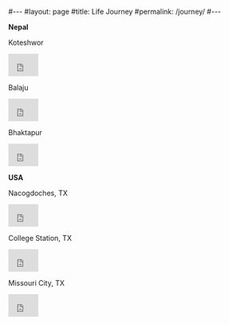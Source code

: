 #---
#layout: page
#title: Life Journey
#permalink: /journey/
#---

**Nepal**

Koteshwor
<iframe src="https://www.google.com/maps/embed?pb=!1m18!1m12!1m3!1d3533.302202467841!2d85.33606231067336!3d27.67705317610068!2m3!1f0!2f0!3f0!3m2!1i1024!2i768!4f13.1!3m3!1m2!1s0x39eb19ebe39f6a6f%3A0xcba5db59aadb5778!2sManakamana%20English%20Boarding%20School!5e0!3m2!1sen!2sus!4v1688968930068!5m2!1sen!2sus" width="60" height="45" style="border:0;" allowfullscreen="" loading="lazy" referrerpolicy="no-referrer-when-downgrade"></iframe>

Balaju
<iframe src="https://www.google.com/maps/embed?pb=!1m18!1m12!1m3!1d2559.283445327008!2d85.30298784837363!3d27.7526325496954!2m3!1f0!2f0!3f0!3m2!1i1024!2i768!4f13.1!3m3!1m2!1s0x39eb1f32a3f45e09%3A0x95adeb3f84f98c0b!2sMahadev%20Temple!5e0!3m2!1sen!2sus!4v1688969157087!5m2!1sen!2sus" width="60" height="45" style="border:0;" allowfullscreen="" loading="lazy" referrerpolicy="no-referrer-when-downgrade"></iframe>

Bhaktapur
<iframe src="https://www.google.com/maps/embed?pb=!1m18!1m12!1m3!1d3533.42168003989!2d85.41501001067324!3d27.673359076102862!2m3!1f0!2f0!3f0!3m2!1i1024!2i768!4f13.1!3m3!1m2!1s0x39eb1aa2babeb1db%3A0x45c7ae5da09c972a!2sSainik%20Awasiya%20Mahavidyalaya%20-%20Bhaktapur!5e0!3m2!1sen!2sus!4v1688969178310!5m2!1sen!2sus" width="60" height="45" style="border:0;" allowfullscreen="" loading="lazy" referrerpolicy="no-referrer-when-downgrade"></iframe>

**USA**

Nacogdoches, TX
   <iframe src="https://www.google.com/maps/embed?pb=!1m18!1m12!1m3!1d3397.5535742075194!2d-94.65110098916301!3d31.618690274061326!2m3!1f0!2f0!3f0!3m2!1i1024!2i768!4f13.1!3m3!1m2!1s0x86378bc680c3fd69%3A0xbfe46494e12dc28b!2sCole%20STEM%20Building!5e0!3m2!1sen!2sus!4v1688968825133!5m2!1sen!2sus" width="60" height="45" style="border:0;" allowfullscreen="" loading="lazy" referrerpolicy="no-referrer-when-downgrade"></iframe>
   
College Station, TX
<iframe src="https://www.google.com/maps/embed?pb=!1m18!1m12!1m3!1d3433.637670594505!2d-96.34116328920658!3d30.615981574535013!2m3!1f0!2f0!3f0!3m2!1i1024!2i768!4f13.1!3m3!1m2!1s0x8646839091287d11%3A0x600e4f823ab1cb17!2sPeterson%20Building%20(PETR)!5e0!3m2!1sen!2sus!4v1688968879303!5m2!1sen!2sus" width="60" height="45" style="border:0;" allowfullscreen="" loading="lazy" referrerpolicy="no-referrer-when-downgrade"></iframe>

Missouri City, TX
<iframe src="https://www.google.com/maps/embed?pb=!1m18!1m12!1m3!1d3470.371753488199!2d-95.52520958925078!3d29.563784975065523!2m3!1f0!2f0!3f0!3m2!1i1024!2i768!4f13.1!3m3!1m2!1s0x8640ef2128dfa601%3A0xd8af9006aa602d3b!2s1543%20Mateer%20Manor%20Ct%2C%20Missouri%20City%2C%20TX%2077459!5e0!3m2!1sen!2sus!4v1688968899526!5m2!1sen!2sus" width="60" height="45" style="border:0;" allowfullscreen="" loading="lazy" referrerpolicy="no-referrer-when-downgrade"></iframe>

